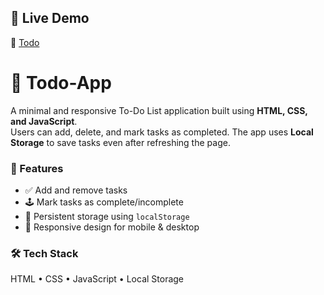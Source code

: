 ## 🚀 Live Demo

🔗 [Todo](https://todo-app-psi-topaz-28.vercel.app)
# 📝 Todo-App

A minimal and responsive To-Do List application built using **HTML, CSS, and JavaScript**.  
Users can add, delete, and mark tasks as completed. The app uses **Local Storage** to save tasks even after refreshing the page.

### 🔧 Features
- ✅ Add and remove tasks
- 🕹️ Mark tasks as complete/incomplete
- 💾 Persistent storage using `localStorage`
- 📱 Responsive design for mobile & desktop

### 🛠️ Tech Stack
HTML • CSS • JavaScript • Local Storage

